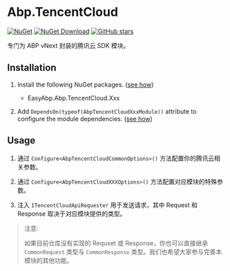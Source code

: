 # Abp.TencentCloud

[![NuGet](https://img.shields.io/nuget/v/EasyAbp.Abp.TencentCloud.Common.svg?style=flat-square)](https://www.nuget.org/packages/EasyAbp.Abp.TencentCloud.Common)
[![NuGet Download](https://img.shields.io/nuget/dt/EasyAbp.Abp.TencentCloud.Common.svg?style=flat-square)](https://www.nuget.org/packages/EasyAbp.Abp.TencentCloud.Common)
[![GitHub stars](https://img.shields.io/github/stars/EasyAbp/Abp.TencentCloud?style=social)](https://www.github.com/EasyAbp/Abp.TencentCloud)

专门为 ABP vNext 封装的腾讯云 SDK 模块。

## Installation

1. Install the following NuGet packages. ([see how](https://github.com/EasyAbp/EasyAbpGuide/blob/master/docs/How-To.md#add-nuget-packages))

    * EasyAbp.Abp.TencentCloud.Xxx

1. Add `DependsOn(typeof(AbpTencentCloudXxxModule))` attribute to configure the module dependencies. ([see how](https://github.com/EasyAbp/EasyAbpGuide/blob/master/docs/How-To.md#add-module-dependencies))

## Usage

1. 通过 `Configure<AbpTencentCloudCommonOptions>()` 方法配置你的腾讯云相关参数。

1. 通过 `Configure<AbpTencentCloudXXXOptions>()` 方法配置对应模块的特殊参数。

1. 注入 `ITencentCloudApiRequester` 用于发送请求，其中 Request 和 Response 取决于对应模块提供的类型。

> 注意:
>
> 如果目前仓库没有实现的 Requset 或 Response，你也可以直接继承 `CommonRequest` 类型与 `CommonResponse` 类型。我们也希望大家参与完善本模块的其他功能。